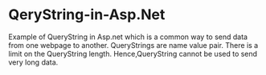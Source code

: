# QeryString-in-Asp.Net
Example of QueryString in Asp.net which is a common way to send data from one webpage to another.
QueryStrings are name value pair.
There is a limit on the QueryString length. Hence,QueryString cannot be used to send very long data.
